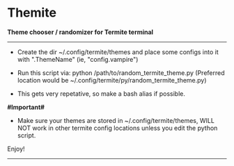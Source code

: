 # Themite

__Theme chooser / randomizer for Termite terminal__

-----------------------------------------------

- Create the dir ~/.config/termite/themes and place some configs into it with ".ThemeName" (ie, "config.vampire")

- Run this script via: python /path/to/random_termite_theme.py (Preferred location would be ~/.config/termite/py/random_termite_theme.py)

- This gets very repetative, so make a bash alias if possible.

__#Important#__

- Make sure your themes are stored in ~/.config/termite/themes, WILL NOT work in other termite config locations unless you edit the python script. 

Enjoy!

----------------------------------------------------------------------------------------------
